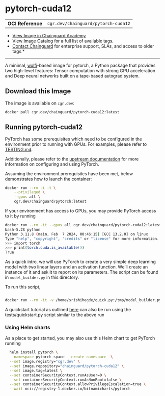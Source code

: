 <!--monopod:start-->
# pytorch-cuda12
| | |
| - | - |
| **OCI Reference** | `cgr.dev/chainguard/pytorch-cuda12` |


* [View Image in Chainguard Academy](https://edu.chainguard.dev/chainguard/chainguard-images/reference/pytorch-cuda12/overview/)
* [View Image Catalog](https://console.enforce.dev/images/catalog) for a full list of available tags.
* [Contact Chainguard](https://www.chainguard.dev/chainguard-images) for enterprise support, SLAs, and access to older tags.*

---
<!--monopod:end-->

<!--overview:start-->
A minimal, [wolfi](https://github.com/wolfi-dev)-based image for pytorch, a Python package that provides two high-level features: Tensor computation with strong GPU acceleration and Deep neural networks built on a tape-based autograd system.

<!--overview:end-->

<!--getting:start-->
## Download this Image
The image is available on `cgr.dev`:

```
docker pull cgr.dev/chainguard/pytorch-cuda12:latest
```
<!--getting:end-->

<!--body:start-->

## Running pytorch-cuda12

PyTorch has some prerequisites which need to be configured in the environment
prior to running with GPUs. For examples, please refer to [TESTING.md](https://github.com/chainguard-images/images/blob/main/images/pytorch-cuda12/TESTING.md).

Additionally, please refer to the [upstream documentation](https://github.com/pytorch/pytorch)
for more information on configuring and using PyTorch.

Assuming the environment prerequisites have been met, below demonstrates how
to launch the container:

```bash
docker run --rm -i -t \
    --privileged \
    --gpus all \
    cgr.dev/chainguard/pytorch:latest
```

If your environment has access to GPUs, you may provide PyTorch access to it by running 
```bash
docker run --rm -it --gpus all cgr.dev/chainguard/pytorch-cuda12:latest
bash-5.2$ python
Python 3.11.8 (main, Feb  7 2024, 00:46:15) [GCC 13.2.0] on linux
Type "help", "copyright", "credits" or "license" for more information.
>>> import torch
>>> print(torch.cuda.is_available())
True
```
As a quick intro, we will use PyTorch to create a very simple deep learning model with two linear layers and an activation function. We’ll create an instance of it and ask it to report on its parameters. The script can be found in ```model_builder.py``` in this directory.

To run this script, 
```bash

docker run --rm -it -v /home/srishihegde/quick.py:/tmp/model_builder.py --gpus all cgr.dev/chainguard/pytorch-cuda12:latest -c "python /tmp/model_builder.py"
```
A quickstart tutorial as outlined [here](https://pytorch.org/tutorials/beginner/basics/quickstart_tutorial.html) can also be run using the tests/quickstart.py script similar to the above run 

### Using Helm charts

As a place to get started, you may also use this Helm chart to get PyTorch running
```bash
  helm install pytorch \
  --namespace pytorch-space --create-namespace  \
  --set image.registry="cgr.dev" \
  --set image.repository="chainguard/pytorch-cuda12" \
  --set image.tag=latest \
  --set containerSecurityContext.runAsUser=0 \
  --set containerSecurityContext.runAsNonRoot=false \
  --set containerSecurityContext.allowPrivilegeEscalation=true \
  --wait oci://registry-1.docker.io/bitnamicharts/pytorch
```
<!--body:end-->
